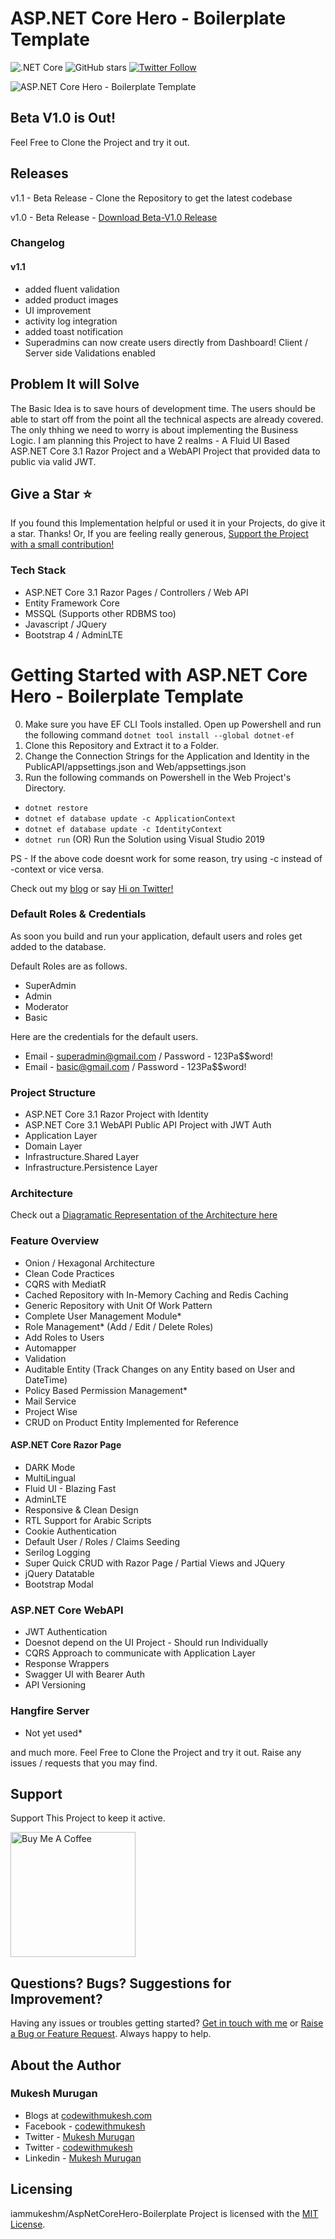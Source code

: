 # ASP.NET Core Hero - Boilerplate Template

![.NET Core](https://github.com/iammukeshm/AspNetCoreHero-Boilerplate/workflows/.NET%20Core/badge.svg?branch=master)
![GitHub stars](https://img.shields.io/github/stars/iammukeshm/AspNetCoreHero-Boilerplate)
[![Twitter Follow](https://img.shields.io/twitter/follow/codewithmukesh?style=social&label=follow)](https://twitter.com/codewithmukesh)


![ASP.NET Core Hero - Boilerplate Template](https://www.codewithmukesh.com/wp-content/uploads/2020/10/Featured-Image.png)
## Beta V1.0 is Out!
Feel Free to Clone the Project and try it out.

## Releases
v1.1 - Beta Release - Clone the Repository to get the latest codebase

v1.0 - Beta Release - [Download Beta-V1.0 Release](https://github.com/iammukeshm/AspNetCoreHero-Boilerplate/releases/tag/v1.0) 

### Changelog
#### v1.1
* added fluent validation
* added product images
* UI improvement
* activity log integration
* added toast notification
* Superadmins can now create users directly from Dashboard! Client / Server side Validations enabled


## Problem It will Solve

The Basic Idea is to save hours of development time. The users should be able to start off from the point all the technical aspects are already covered. The only thhing we need to worry is about implementing the Business Logic. I am planning this Project to have 2 realms - A Fluid UI Based ASP.NET Core 3.1 Razor Project and a WebAPI Project that provided data to public via valid JWT.

## Give a Star ⭐️
If you found this Implementation helpful or used it in your Projects, do give it a star. Thanks!
Or, If you are feeling really generous, [Support the Project with a small contribution!](https://www.buymeacoffee.com/codewithmukesh)

### Tech Stack
- ASP.NET Core 3.1 Razor Pages / Controllers / Web API 
- Entity Framework Core
- MSSQL (Supports other RDBMS too)
- Javascript / JQuery
- Bootstrap 4 / AdminLTE

# Getting Started with ASP.NET Core Hero - Boilerplate Template
0. Make sure you have EF CLI Tools installed. Open up Powershell and run the following command
`dotnet tool install --global dotnet-ef`
1. Clone this Repository and Extract it to a Folder.
3. Change the Connection Strings for the Application and Identity in the PublicAPI/appsettings.json and Web/appsettings.json
2. Run the following commands on Powershell in the Web Project's Directory.
- `dotnet restore`
- `dotnet ef database update -c ApplicationContext`
- `dotnet ef database update -c IdentityContext`
- `dotnet run` (OR) Run the Solution using Visual Studio 2019

PS - If the above code doesnt work for some reason, try using -c instead of -context or vice versa.

Check out my [blog](https://www.codewithmukesh.com) or say [Hi on Twitter!](https://twitter.com/codewithmukesh)
   
### Default Roles & Credentials
As soon you build and run your application, default users and roles get added to the database.

Default Roles are as follows.
- SuperAdmin
- Admin
- Moderator
- Basic

Here are the credentials for the default users.
- Email - superadmin@gmail.com  / Password - 123Pa$$word!
- Email - basic@gmail.com  / Password - 123Pa$$word!

### Project Structure
- ASP.NET Core 3.1 Razor Project with Identity
- ASP.NET Core 3.1 WebAPI Public API Project with JWT Auth
- Application Layer
- Domain Layer
- Infrastructure.Shared Layer
- Infrastructure.Persistence Layer

### Architecture
Check out a [Diagramatic Representation of the Architecture here](https://www.codewithmukesh.com/wp-content/uploads/2020/10/ASP.NET-Core-Hero-Boilerplate-template.png)

### Feature Overview
- Onion / Hexagonal Architecture
- Clean Code Practices
- CQRS with MediatR
- Cached Repository with In-Memory Caching and Redis Caching
- Generic Repository with Unit Of Work Pattern
- Complete User Management Module*
- Role Management* (Add / Edit / Delete Roles)
- Add Roles to Users
- Automapper
- Validation
- Auditable Entity (Track Changes on any Entity based on User and DateTime)
- Policy Based Permission Management*
- Mail Service
- Project Wise
- CRUD on Product Entity Implemented for Reference

#### ASP.NET Core Razor Page
- DARK Mode
- MultiLingual
- Fluid UI - Blazing Fast
- AdminLTE
- Responsive & Clean Design
- RTL Support for Arabic Scripts
- Cookie Authentication
- Default User / Roles / Claims Seeding
- Serilog Logging
- Super Quick CRUD with Razor Page / Partial Views and JQuery
- jQuery Datatable
- Bootstrap Modal

### ASP.NET Core WebAPI
- JWT Authentication
- Doesnot depend on the UI Project - Should run Individually
- CQRS Approach to communicate with Application Layer
- Response Wrappers
- Swagger UI with Bearer Auth
- API Versioning


### Hangfire Server
- Not yet used*

and much more. Feel Free to Clone the Project and try it out. Raise any issues / requests that you may find.

## Support
Support This Project to keep it active.

<a href="https://www.buymeacoffee.com/codewithmukesh" target="_blank"><img src="https://cdn.buymeacoffee.com/buttons/default-orange.png" alt="Buy Me A Coffee" width="200"  ></a>

## Questions? Bugs? Suggestions for Improvement?
Having any issues or troubles getting started? [Get in touch with me](https://www.codewithmukesh.com/contact) or [Raise a Bug or Feature Request](https://github.com/iammukeshm/AspNetCoreHero-Boilerplate/issues/new/choose). Always happy to help.

## About the Author
### Mukesh Murugan
- Blogs at [codewithmukesh.com](https://www.codewithmukesh.com)
- Facebook - [codewithmukesh](https://www.facebook.com/codewithmukesh)
- Twitter - [Mukesh Murugan](https://www.twitter.com/iammukeshm)
- Twitter - [codewithmukesh](https://www.twitter.com/codewithmukesh)
- Linkedin - [Mukesh Murugan](https://www.linkedin.com/in/iammukeshm/)

## Licensing
iammukeshm/AspNetCoreHero-Boilerplate Project is licensed with the [MIT License](https://github.com/iammukeshm/AspNetCoreHero-Boilerplate/blob/master/LICENSE).
